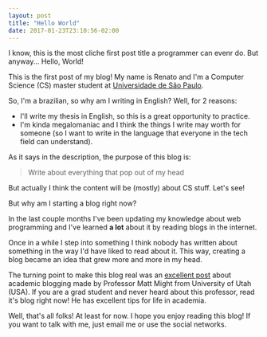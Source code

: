 ```yaml
---
layout: post
title: "Hello World"
date: 2017-01-23T23:10:56-02:00
---
```


I know, this is the most cliche first post title a programmer can evenr do.
But anyway... Hello, World!

This is the first post of my blog! My name is Renato and I'm a Computer
Science (CS) master student at [Universidade de São Paulo](http://www5.usp.br/).

So, I'm a brazilian, so why am I writing in English? Well, for 2 reasons:
- I'll write my thesis in English, so this is a great opportunity to practice.
- I'm kinda megalomaniac and I think the things I write may worth for someone
  (so I want to write in the language that everyone in the tech field can
  understand).

As it says in the description, the purpose of this blog is:
> Write about everything that pop out of my head

But actually I think the content will be (mostly) about CS stuff. Let's see!

But why am I starting a blog right now?

In the last couple months I've been updating my knowledge about web programming
and I've learned **a lot** about it by reading blogs in the internet.

Once in a while I step into something I think nobody has written about something
in the way I'd have liked to read about it. This way, creating a blog became an
idea that grew more and more in my head.

The turning point to make this blog real was an [excellent post](
http://matt.might.net/articles/how-to-blog-as-an-academic) about academic
blogging made by Professor Matt Might from University of Utah (USA). If you
are a grad student and never heard about this professor, read it's blog
right now! He has excellent tips for life in academia.

Well, that's all folks! At least for now. I hope you enjoy reading this blog!
If you want to talk with me, just email me or use the social networks.
